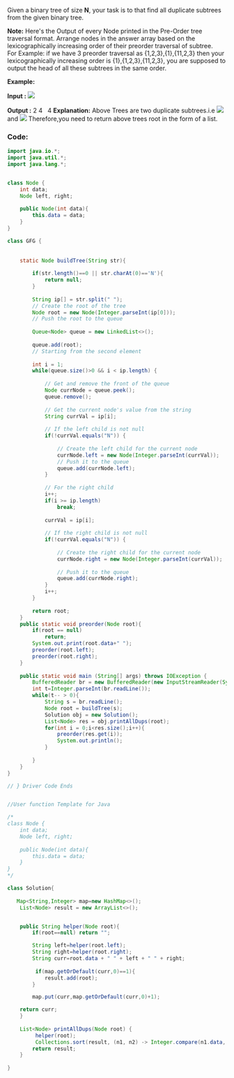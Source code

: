 
Given a binary tree of size **N**, your task is to that find all duplicate subtrees from the given binary tree.  
  
**Note:** Here's the Output of every Node printed in the Pre-Order tree traversal format. Arrange nodes in the answer array based on the lexicographically increasing order of their preorder traversal of subtree.  
For Example: if we have 3 preorder traversal as {1,2,3},{1},{11,2,3} then your lexicographically increasing order is {1},{1,2,3},{11,2,3}, you are supposed to output the head of all these subtrees in the same order.  
  
**Example:**

**Input :** ![](http://contribute.geeksforgeeks.org/wp-content/uploads/tree1-1.png)

**Output :** 2 4
         4
**Explanation:** Above Trees are two 
duplicate subtrees.i.e ![](http://contribute.geeksforgeeks.org/wp-content/uploads/tree2-1.png) and ![](http://contribute.geeksforgeeks.org/wp-content/uploads/tree3.png)
Therefore,you need to return above trees 
root in the form of a list.

### Code:
```java
import java.io.*;
import java.util.*;
import java.lang.*; 


class Node {
    int data;
    Node left, right;
    
    public Node(int data){
        this.data = data;
    }
}

class GFG {
    
    
    static Node buildTree(String str){
        
        if(str.length()==0 || str.charAt(0)=='N'){
            return null;
        }
        
        String ip[] = str.split(" ");
        // Create the root of the tree
        Node root = new Node(Integer.parseInt(ip[0]));
        // Push the root to the queue
        
        Queue<Node> queue = new LinkedList<>(); 
        
        queue.add(root);
        // Starting from the second element
        
        int i = 1;
        while(queue.size()>0 && i < ip.length) {
            
            // Get and remove the front of the queue
            Node currNode = queue.peek();
            queue.remove();
                
            // Get the current node's value from the string
            String currVal = ip[i];
                
            // If the left child is not null
            if(!currVal.equals("N")) {
                    
                // Create the left child for the current node
                currNode.left = new Node(Integer.parseInt(currVal));
                // Push it to the queue
                queue.add(currNode.left);
            }
                
            // For the right child
            i++;
            if(i >= ip.length)
                break;
                
            currVal = ip[i];
                
            // If the right child is not null
            if(!currVal.equals("N")) {
                    
                // Create the right child for the current node
                currNode.right = new Node(Integer.parseInt(currVal));
                    
                // Push it to the queue
                queue.add(currNode.right);
            }
            i++;
        }
        
        return root;
    }
    public static void preorder(Node root){
        if(root == null)
            return;
        System.out.print(root.data+" ");
        preorder(root.left);
        preorder(root.right);
    }
    
	public static void main (String[] args) throws IOException {
		BufferedReader br = new BufferedReader(new InputStreamReader(System.in));
        int t=Integer.parseInt(br.readLine());
		while(t-- > 0){
		    String s = br.readLine();
	    	Node root = buildTree(s);
		    Solution obj = new Solution();
		    List<Node> res = obj.printAllDups(root);
		    for(int i = 0;i<res.size();i++){
		        preorder(res.get(i));
		        System.out.println();
		    }
		    
		}
	}
}

// } Driver Code Ends


//User function Template for Java

/*
class Node {
    int data;
    Node left, right;
    
    public Node(int data){
        this.data = data;
    }
}
*/

class Solution{
   
   Map<String,Integer> map=new HashMap<>();
    List<Node> result = new ArrayList<>();


    public String helper(Node root){
        if(root==null) return "";

        String left=helper(root.left);
        String right=helper(root.right);
        String curr=root.data + " " + left + " " + right;
        
         if(map.getOrDefault(curr,0)==1){
            result.add(root);
        }

        map.put(curr,map.getOrDefault(curr,0)+1);

    return curr;
    }
    
    List<Node> printAllDups(Node root) {
         helper(root);
         Collections.sort(result, (n1, n2) -> Integer.compare(n1.data, n2.data));
        return result; 
    }
    
}
```